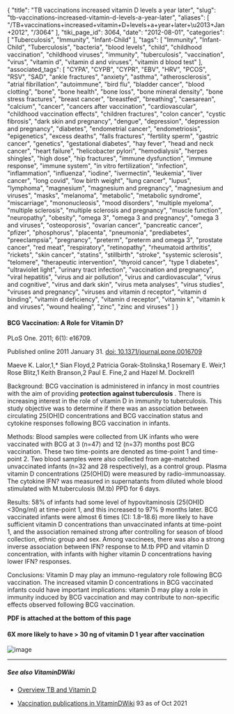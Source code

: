 {
    "title": "TB vaccinations increased vitamin D levels a year later",
    "slug": "tb-vaccinations-increased-vitamin-d-levels-a-year-later",
    "aliases": [
        "/TB+vaccinations+increased+vitamin+D+levels+a+year+later+\u2013+Jan+2012",
        "/3064"
    ],
    "tiki_page_id": 3064,
    "date": "2012-08-01",
    "categories": [
        "Tuberculosis",
        "Immunity",
        "Infant-Child"
    ],
    "tags": [
        "Immunity",
        "Infant-Child",
        "Tuberculosis",
        "bacteria",
        "blood levels",
        "child",
        "childhood vaccination",
        "childhood viruses",
        "immunity",
        "tuberculosis",
        "vaccination",
        "virus",
        "vitamin d",
        "vitamin d and viruses",
        "vitamin d blood test"
    ],
    "associated_tags": [
        "CYPA",
        "CYPB",
        "CYPR",
        "EBV",
        "HRV",
        "PCOS",
        "RSV",
        "SAD",
        "ankle fractures",
        "anxiety",
        "asthma",
        "atherosclerosis",
        "atrial fibrillation",
        "autoimmune",
        "bird flu",
        "bladder cancer",
        "blood clotting",
        "bone",
        "bone health",
        "bone loss",
        "bone mineral density",
        "bone stress fractures",
        "breast cancer",
        "breastfed",
        "breathing",
        "caesarean",
        "calcium",
        "cancer",
        "cancers after vaccination",
        "cardiovascular",
        "childhood vaccination effects",
        "children fractures",
        "colon cancer",
        "cystic fibrosis",
        "dark skin and pregnancy",
        "dengue",
        "depression",
        "depression and pregnancy",
        "diabetes",
        "endometrial cancer",
        "endometriosis",
        "epigenetics",
        "excess deaths",
        "falls fractures",
        "fertility sperm",
        "gastric cancer",
        "genetics",
        "gestational diabetes",
        "hay fever",
        "head and neck cancer",
        "heart failure",
        "helicobacter pylori",
        "hemodialysis",
        "herpes shingles",
        "high dose",
        "hip fractures",
        "immune dysfunction",
        "immune response",
        "immune system",
        "in vitro fertilization",
        "infection",
        "inflammation",
        "influenza",
        "iodine",
        "ivermectin",
        "leukemia",
        "liver cancer",
        "long covid",
        "low birth weight",
        "lung cancer",
        "lupus",
        "lymphoma",
        "magnesium",
        "magnesium and pregnancy",
        "magnesium and viruses",
        "masks",
        "melanoma",
        "metabolic",
        "metabolic syndrome",
        "miscarriage",
        "mononucleosis",
        "mood disorders",
        "multiple myeloma",
        "multiple sclerosis",
        "multiple sclerosis and pregnancy",
        "muscle function",
        "neuropathy",
        "obesity",
        "omega 3",
        "omega 3 and pregnancy",
        "omega 3 and viruses",
        "osteoporosis",
        "ovarian cancer",
        "pancreatic cancer",
        "pfizer",
        "phosphorus",
        "placenta",
        "pneumonia",
        "prediabetes",
        "preeclampsia",
        "pregnancy",
        "preterm",
        "preterm and omega 3",
        "prostate cancer",
        "red meat",
        "respiratory",
        "retinopathy",
        "rheumatoid arthritis",
        "rickets",
        "skin cancer",
        "statins",
        "stillbirth",
        "stroke",
        "systemic sclerosis",
        "telomere",
        "therapeutic intervention",
        "thyroid cancer",
        "type 1 diabetes",
        "ultraviolet light",
        "urinary tract infection",
        "vaccination and pregnancy",
        "viral hepatitis",
        "virus and air pollution",
        "virus and cardiovascular",
        "virus and cognitive",
        "virus and dark skin",
        "virus meta analyses",
        "virus studies",
        "viruses and pregnancy",
        "viruses and vitamin d receptor",
        "vitamin d binding",
        "vitamin d deficiency",
        "vitamin d receptor",
        "vitamin k",
        "vitamin k and viruses",
        "wound healing",
        "zinc",
        "zinc and viruses"
    ]
}


#### BCG Vaccination: A Role for Vitamin D?

PLoS One. 2011; 6(1): e16709.

Published online 2011 January 31. [doi:  10.1371/journal.pone.0016709](https://doi.org/10.1371/journal.pone.0016709)

Maeve K. Lalor,1,* Sian Floyd,2 Patricia Gorak-Stolinska,1 Rosemary E. Weir,1 Rose Blitz,1 Keith Branson,2 Paul E. Fine,2 and Hazel M. Dockrell1

Background: BCG vaccination is administered in infancy in most countries with the aim of providing  **protection against tuberculosis** . There is increasing interest in the role of vitamin D in immunity to tuberculosis. This study objective was to determine if there was an association between circulating 25(OH)D concentrations and BCG vaccination status and cytokine responses following BCG vaccination in infants.

Methods: Blood samples were collected from UK infants who were vaccinated with BCG at 3 (n=47) and 12 (n=37) months post BCG vaccination. These two time-points are denoted as time-point 1 and time-point 2. Two blood samples were also collected from age-matched unvaccinated infants (n=32 and 28 respectively), as a control group. Plasma vitamin D concentrations (25(OH)D) were measured by radio-immunoassay. The cytokine IFN? was measured in supernatants from diluted whole blood stimulated with M.tuberculosis (M.tb) PPD for 6 days.

Results: 58% of infants had some level of hypovitaminosis (25(OH)D <30ng/ml) at time-point 1, and this increased to 97% 9 months later. BCG vaccinated infants were almost 6 times (CI: 1.8–18.6) more likely to have sufficient vitamin D concentrations than unvaccinated infants at time-point 1, and the association remained strong after controlling for season of blood collection, ethnic group and sex. Among vaccinees, there was also a strong inverse association between IFN? response to M.tb PPD and vitamin D concentration, with infants with higher vitamin D concentrations having lower IFN? responses.

Conclusions: Vitamin D may play an immuno-regulatory role following BCG vaccination. The increased vitamin D concentrations in BCG vaccinated infants could have important implications: vitamin D may play a role in immunity induced by BCG vaccination and may contribute to non-specific effects observed following BCG vaccination.

 **PDF is attached at the bottom of this page** 

#### 6X more likely to have > 30 ng of vitamin D 1 year after vaccination

<img src="https://d378j1rmrlek7x.cloudfront.net/attachments/jpeg/bcg-1-year.jpg" alt="image">

---

##### See also VitaminDWiki

* [Overview TB and Vitamin D](/tags/overview-tb-and-vitamin-d.html)

* [Vaccination publications in VitaminDWiki](/tags/vaccination-publications-in-vitamindwiki.html) 93 as of Oct 2021

<!-- ~tc~ (alias(Children with TB vaccinations became 6X more likely to have vitamin D gt than 30 ng – Jan 2012)) ~/tc~ -->

<!-- ~tc~ (alias(TB vaccinations increased vitamin D levels a year – Jan 2012)) ~/tc~ -->